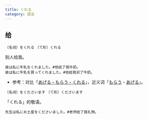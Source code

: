```yaml
---
title: くれる
category: 语法
---
```


## 给

`〔名词〕をくれる`
`〔て形〕くれる`

别人给我。

```example
彼は私に牛乳をくれました。#他给了我牛奶。
彼は私に牛乳を買ってくれました。#他给我买了牛奶。
```

- 参考：对比「[あげる・もらう・くれる](ageru-morau-kureru)」，近义词「[もらう](morau)・[あげる](ageru)」。

`〔名词〕をくださいます`
`〔て形〕くださいます`

「くれる」的敬语。

```example
先生は私にお土産をくださいました。#老师给了我礼物。
```
